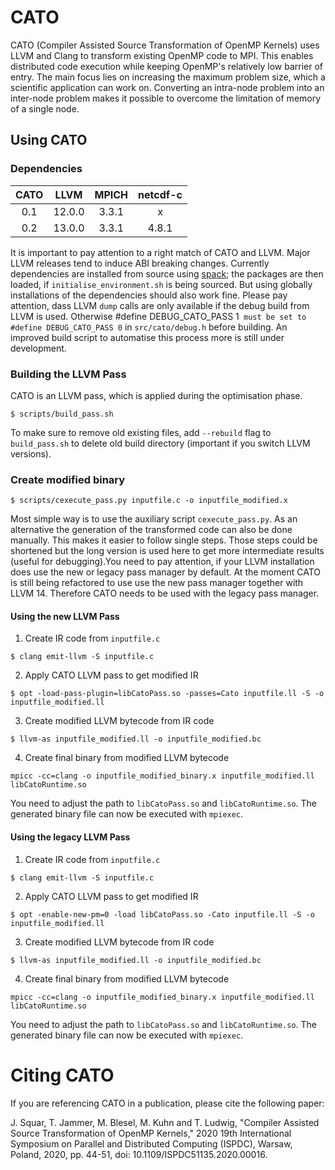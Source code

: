 # CATO

CATO (Compiler Assisted Source Transformation of OpenMP Kernels) uses LLVM and Clang to transform existing OpenMP code to MPI. This enables distributed code execution while keeping OpenMP's relatively low barrier of entry. The main focus lies on increasing the maximum problem size, which a scientific application can work on. Converting an intra-node problem into an inter-node problem makes it possible to overcome the limitation of memory of a single node.


## Using CATO

### Dependencies

| CATO |  LLVM  | MPICH | netcdf-c |
|:----:|:------:|:-----:|:--------:|
|  0.1 | 12.0.0 | 3.3.1 |     x    |
|  0.2 | 13.0.0 | 3.3.1 |   4.8.1  |

It is important to pay attention to a right match of CATO and LLVM. Major LLVM releases tend to induce ABI breaking changes. Currently dependencies are installed from source using [spack](https://github.com/spack/spack); the packages are then loaded, if `initialise_environment.sh` is being sourced. But using globally installations of the dependencies should also work fine. Please pay attention, dass LLVM `dump` calls are only available if the debug build from LLVM is used. Otherwise #define DEBUG_CATO_PASS 1` must be set to #define DEBUG_CATO_PASS 0` in `src/cato/debug.h` before building. An improved build script to automatise this process more is still under development.

### Building the LLVM Pass
CATO is an LLVM pass, which is applied during the optimisation phase.

```
$ scripts/build_pass.sh
```

To make sure to remove old existing files, add `--rebuild` flag to `build_pass.sh` to delete old build directory (important if you switch LLVM versions).

### Create modified binary

```
$ scripts/cexecute_pass.py inputfile.c -o inputfile_modified.x
```

Most simple way is to use the auxiliary script `cexecute_pass.py`. As an alternative the generation of the transformed code can also be done manually. This makes it easier to follow single steps. Those steps could be shortened but the long version is used here to get more intermediate results (useful for debugging).You need to pay attention, if your LLVM installation does use the new or legacy pass manager by default. At the moment CATO is still being refactored to use use the new pass manager together with LLVM 14. Therefore CATO needs to be used with the legacy pass manager.

#### Using the new LLVM Pass

1. Create IR code from `inputfile.c`
```shell
$ clang emit-llvm -S inputfile.c
```

2. Apply CATO LLVM pass to get modified IR
```shell
$ opt -load-pass-plugin=libCatoPass.so -passes=Cato inputfile.ll -S -o inputfile_modified.ll
```

3. Create modified LLVM bytecode from IR code
```shell
$ llvm-as inputfile_modified.ll -o inputfile_modified.bc
```

4. Create final binary from modified LLVM bytecode
```shell
mpicc -cc=clang -o inputfile_modified_binary.x inputfile_modified.ll libCatoRuntime.so
```

You need to adjust the path to `libCatoPass.so` and `libCatoRuntime.so`. The generated binary file can now be executed with `mpiexec`.

#### Using the legacy LLVM Pass

1. Create IR code from `inputfile.c`
```shell
$ clang emit-llvm -S inputfile.c
```

2. Apply CATO LLVM pass to get modified IR
```shell
$ opt -enable-new-pm=0 -load libCatoPass.so -Cato inputfile.ll -S -o inputfile_modified.ll
```

3. Create modified LLVM bytecode from IR code
```shell
$ llvm-as inputfile_modified.ll -o inputfile_modified.bc
```

4. Create final binary from modified LLVM bytecode
```shell
mpicc -cc=clang -o inputfile_modified_binary.x inputfile_modified.ll libCatoRuntime.so
```

You need to adjust the path to `libCatoPass.so` and `libCatoRuntime.so`. The generated binary file can now be executed with `mpiexec`.

# Citing CATO
If you are referencing CATO in a publication, please cite the following paper:


J. Squar, T. Jammer, M. Blesel, M. Kuhn and T. Ludwig, "Compiler Assisted Source Transformation of OpenMP Kernels," 2020 19th International Symposium on Parallel and Distributed Computing (ISPDC), Warsaw, Poland, 2020, pp. 44-51, doi: 10.1109/ISPDC51135.2020.00016.

